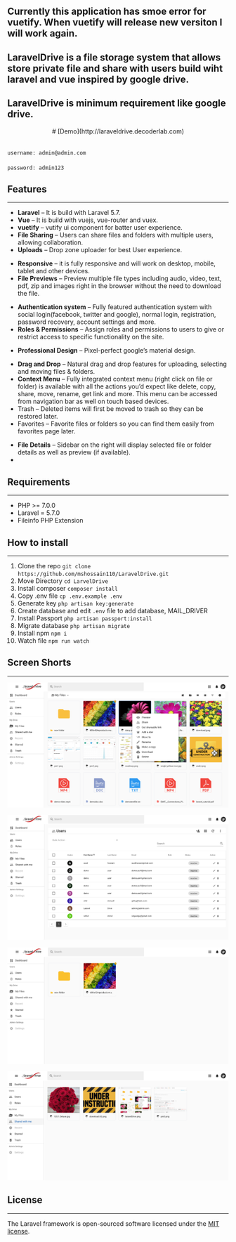 ## Currently this application has smoe error for vuetify. When vuetify will release new versiton I will work again.

## LaravelDrive is a file storage system that allows store private file and share with users build wiht laravel and vue inspired by google drive. 

## LaravelDrive is minimum requirement like google drive.

<p align="center">
# [Demo](http://laraveldrive.decoderlab.com)
</p>

<code>
username: admin@admin.com
</code>
<code>
password: admin123
</code>

## Features
-------------
* **Laravel** – It is build with Laravel 5.7.
* **Vue** – It is build with vuejs, vue-router and vuex.
* **vuetify** – vutify ui component for batter user experience.
* **File Sharing** – Users can share files and folders with multiple users, allowing collaboration.
* **Uploads** – Drop zone uploader for best User experience.
<!--- **Shareable Links** – Create publicly shareable links for files and folders with optional expiration date, password and permissions. -->

* **Responsive** – it is fully responsive and will work on desktop, mobile, tablet and other devices.
 * **File Previews** – Preview multiple file types including audio, video, text, pdf, zip and images right in the browser without the need to download the file. 
<!--- * Amazon S3, DigitalOcean, Dropbox Storage – Easily store user upload files on many different cloud services and providers. -->
* **Authentication system** – Fully featured authentication system with social login(facebook, twitter and google), normal login, registration, password recovery, account settings and more.
* **Roles & Permissions** – Assign roles and permissions to users to give or restrict access to specific functionality on the site.

<!---  Grid and List views – Both grid and list views are available and freely switchable by the user so they can select the one they prefer more. -->

* **Professional Design** – Pixel-perfect google’s material design.
<!--- Settings – Admin panel has many settings that allow you to fine-tune the site to your needs. -->
* **Drag and Drop** – Natural drag and drop features for uploading, selecting and moving files & folders.
* **Context Menu** – Fully integrated context menu (right click on file or folder) is available with all the actions you’d expect like delete, copy, share, move, rename, get link and more. This menu can be accessed from navigation bar as well on touch based devices.
* Trash – Deleted items will first be moved to trash so they can be restored later. 
* Favorites – Favorite files or folders so you can find them easily from favorites page later.
<!--- * Search – Powerful search will find files and folders that are at any level of depth. -->
* **File Details** – Sidebar on the right will display selected file or folder details as well as preview (if available).
* 
## Requirements
------------
 - PHP >= 7.0.0
 - Laravel = 5.7.0
 - Fileinfo PHP Extension
 
## How to install
-------------
1. Clone the repo  ```git clone https://github.com/mshossain110/LaravelDrive.git```
2. Move Directory ```cd LarvelDrive```
3. Install composer ```composer install```
4. Copy .env file ```cp .env.example .env```
5. Generate key ```php artisan key:generate```
6. Create database and edit ```.env``` file to add database, MAIL_DRIVER
7. Install Passport ```php artisan passport:install```
8. Migrate database ```php artisan migrate```
9. Install npm ```npm i```
10. Watch file ```npm run watch```


## Screen Shorts
---
![My Drive, ](https://github.com/mshossain110/LaravelDrive/blob/develop/doc/screenshort/mydrive-page.png)

![User page design](https://github.com/mshossain110/LaravelDrive/blob/develop/doc/screenshort/users-page.png)

![Shared with me](https://github.com/mshossain110/LaravelDrive/blob/develop/doc/screenshort/sharewithme-page.png)

![Trash page](https://github.com/mshossain110/LaravelDrive/blob/develop/doc/screenshort/trash-pge.png)

## License
------------
The Laravel framework is open-sourced software licensed under the [MIT license](https://opensource.org/licenses/MIT).
